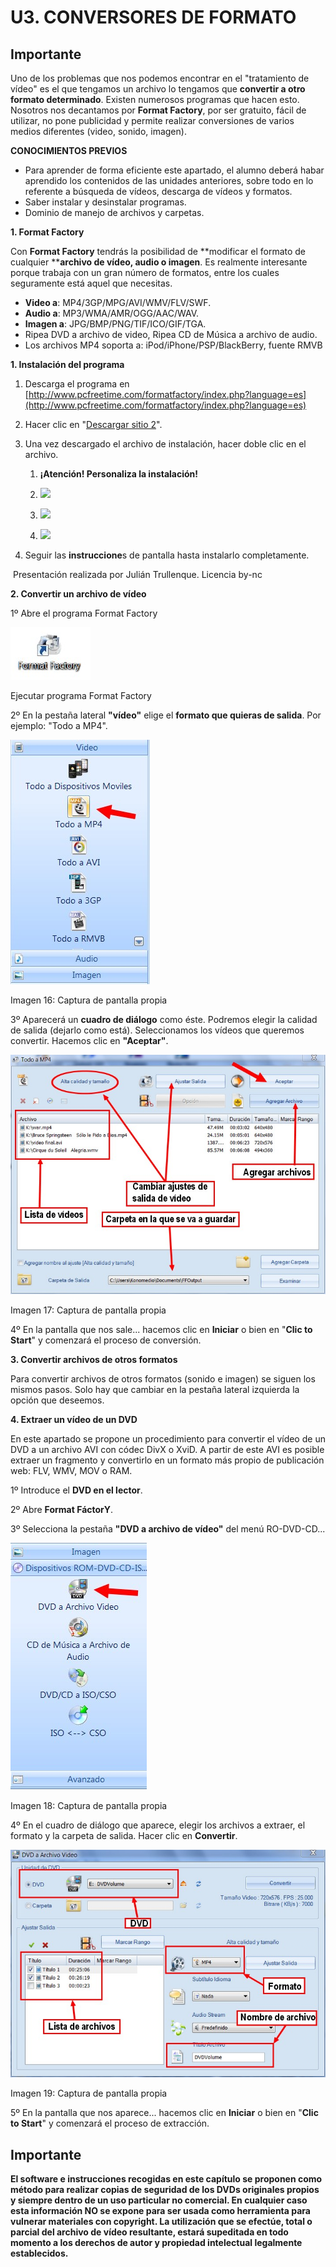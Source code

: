 # U3. CONVERSORES DE FORMATO

## Importante

Uno de los problemas que nos podemos encontrar en el "tratamiento de vídeo" es el que tengamos un archivo lo tengamos que **convertir a otro formato determinado**. Existen numerosos programas que hacen esto. Nosotros nos decantamos por **Format Factory**, por ser gratuito, fácil de utilizar, no pone publicidad y permite realizar conversiones de varios medios diferentes (video, sonido, imagen).

**CONOCIMIENTOS PREVIOS**

*   Para aprender de forma eficiente este apartado, el alumno deberá habar aprendido los contenidos de las unidades anteriores, sobre todo en lo referente a búsqueda de vídeos, descarga de vídeos y formatos.
*   Saber instalar y desinstalar programas.
*   Dominio de manejo de archivos y carpetas.

**1\. Format Factory**

Con **Format Factory** tendrás la posibilidad de **modificar el formato de cualquier ****archivo de vídeo, audio o imagen**. Es realmente interesante porque trabaja con un gran número de formatos, entre los cuales seguramente está aquel que necesitas.

*   **Video a**: MP4/3GP/MPG/AVI/WMV/FLV/SWF.
*   **Audio a**: MP3/WMA/AMR/OGG/AAC/WAV.
*   **Imagen a**: JPG/BMP/PNG/TIF/ICO/GIF/TGA.
*   Ripea DVD a archivo de video, Ripea CD de Música a archivo de audio.
*   Los archivos MP4 soporta a: iPod/iPhone/PSP/BlackBerry, fuente RMVB

**1\. Instalación del programa**

1.  Descarga el programa en [http://www.pcfreetime.com/formatfactory/index.php?language=es](http://www.pcfreetime.com/formatfactory/index.php?language=es)
2.  Hacer clic en "[Descargar sitio 2](http://www.pcfreetime.com/public/FFSetup4.0.0.0.exe)".
3.  Una vez descargado el archivo de instalación, hacer doble clic en el archivo.
    1.  **¡Atención! Personaliza la instalación!**

    2.  **![](img/Personalizar_instalacion.PNG)**


    3.  **![](img/DeshabilitarInstalacion.PNG)**


    4.  **![](img/NoPicosmos.PNG)**

4.  Seguir las **instruccione**s de pantalla hasta instalarlo completamente.

 Presentación realizada por Julián Trullenque. Licencia by-nc

**2\. Convertir un archivo de vídeo**

1º Abre el programa Format Factory


![](img/format2.jpg)


Ejecutar programa Format Factory

2º En la pestaña lateral **"vídeo"** elige el **formato que quieras de salida**. Por ejemplo: "Todo a MP4".


![](img/format3.jpg "Elegir formato de vídeo")


Imagen 16: Captura de pantalla propia

3º Aparecerá un **cuadro de diálogo** como éste. Podremos elegir la calidad de salida (dejarlo como está). Seleccionamos los vídeos que queremos convertir. Hacemos clic en **"Aceptar"**.


![](img/format4.jpg "Convertir vídeo a Formato MP4")


Imagen 17: Captura de pantalla propia

4º En la pantalla que nos sale... hacemos clic en **Iniciar** o bien en "**Clic to Start**" y comenzará el proceso de conversión.

**3\. Convertir archivos de otros formatos**

Para convertir archivos de otros formatos (sonido e imagen) se siguen los mismos pasos. Solo hay que cambiar en la pestaña lateral izquierda la opción que deseemos.

**4\. Extraer un vídeo de un DVD**

En este apartado se propone un procedimiento para convertir el vídeo de un DVD a un archivo AVI con códec DivX o XviD. A partir de este AVI es posible extraer un fragmento y convertirlo en un formato más propio de publicación web: FLV, WMV, MOV o RAM.

1º Introduce el **DVD en el lector**.

2º Abre **Format FáctorY**.

3º Selecciona la pestaña **"DVD a archivo de vídeo"** del menú RO-DVD-CD...


![](img/format_dvd.jpg "Extraer un vídeo de un DVD")


Imagen 18: Captura de pantalla propia

4º En el cuadro de diálogo que aparece, elegir los archivos a extraer, el formato y la carpeta de salida. Hacer clic en **Convertir**.


![](img/format_dvd2.jpg "Extraer vídeo de un DVD")


Imagen 19: Captura de pantalla propia

5º En la pantalla que nos aparece... hacemos clic en **Iniciar** o bien en "**Clic to Start**" y comenzará el proceso de extracción.

## Importante

**El software e instrucciones recogidas en este capítulo se proponen como método para realizar copias de seguridad de los DVDs originales propios y siempre dentro de un uso particular no comercial. En cualquier caso esta información NO se expone para ser usada como herramienta para vulnerar materiales con copyright. La utilización que se efectúe, total o parcial del archivo de vídeo resultante, estará supeditada en todo momento a los derechos de autor y propiedad intelectual legalmente establecidos.**

